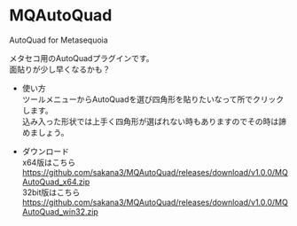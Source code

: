 # MQAutoQuad
AutoQuad for Metasequoia 

メタセコ用のAutoQuadプラグインです。  
面貼りが少し早くなるかも？

- 使い方  
ツールメニューからAutoQuadを選び四角形を貼りたいなって所でクリックします。  
込み入った形状では上手く四角形が選ばれない時もありますのでその時は諦めましょう。


- ダウンロード  
x64版はこちら  
https://github.com/sakana3/MQAutoQuad/releases/download/v1.0.0/MQAutoQuad_x64.zip  
32bit版はこちら  
https://github.com/sakana3/MQAutoQuad/releases/download/v1.0.0/MQAutoQuad_win32.zip


